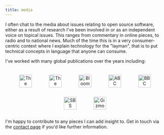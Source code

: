 ```yaml
---
title: media
---
```


I often chat to the media about issues relating to open source software, either as a result of research I've been involved in or as an independent voice on topical issues. This ranges from commentary in online pieces, to radio and to national news. Much of the time this is in a very consumer-centric context where I explain technology for the "layman", that is to put technical concepts in language that anyone can consume.

I've worked with many global publications over the years including:

<style>
.media-logos
{
  text-align: center;
  margin-top: 20px;
}

.media-logos img
{
  height: 40px !important;
  margin: 15px 25px;
}

.article_text p.media-logos > a
{
  border: none;
}

@media (min-width:0)and (max-width:45em)
{
  .media-logos img
  {
    height: 23px !important;
    margin: 7px 12px;
  }
}
</style>
<p class="media-logos">
<img alt="The Washington Post" src="washingtonpost.svg" />
<img alt="The Sydney Morning Hearld" src="sydneymorningherald.svg" />
<img alt="Bloomberg" src="bloomberg.svg" />
<img alt="ABC" src="abc.svg" />
<img alt="BBC" src="bbc.svg" />
<img alt="SBS" src="sbs.svg" />
<img alt="Gizmodo" src="gizmodo.svg" />
</p>

I'm happy to contribute to any pieces I can add insight to. Get in touch via the [contact page](/contact) if you'd like further information.